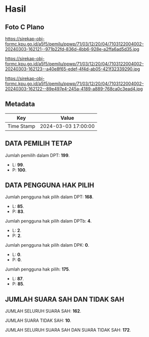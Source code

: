 # Hasil

## Foto C Plano

https://sirekap-obj-formc.kpu.go.id/a5f5/pemilu/ppwp/71/03/12/20/04/7103122004002-20240303-162121--971b22fd-836d-4bb6-928e-a2ffa6ad5d35.jpg

https://sirekap-obj-formc.kpu.go.id/a5f5/pemilu/ppwp/71/03/12/20/04/7103122004002-20240303-162123--a40e8f65-edef-4f4d-ab05-421f32339290.jpg

https://sirekap-obj-formc.kpu.go.id/a5f5/pemilu/ppwp/71/03/12/20/04/7103122004002-20240303-162122--89e497e4-245a-4189-a889-768ca0c3ead4.jpg


## Metadata

| Key        | Value               |
| ---------- | ------------------- |
| Time Stamp | 2024-03-03 17:00:00 |


## DATA PEMILIH TETAP

Jumlah pemilih dalam DPT: **199**.
 * L: **99**.
 * P: **100**.

## DATA PENGGUNA HAK PILIH

Jumlah pengguna hak pilih dalam DPT: **168**.
 * L: **85**.
 * P: **83**.

Jumlah pengguna hak pilih dalam DPTb: **4**.
 * L: **2**.
 * P: **2**.

Jumlah pengguna hak pilih dalam DPK: **0**.
 * L: **0**.
 * P: **0**.

Jumlah pengguna hak pilih: **175**.
 * L: **87**.
 * P: **85**.

## JUMLAH SUARA SAH DAN TIDAK SAH

JUMLAH SELURUH SUARA SAH: **162**.

JUMLAH SUARA TIDAK SAH: **10**.

JUMLAH SELURUH SUARA SAH DAN SUARA TIDAK SAH: **172**.


